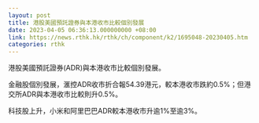```yaml
---
layout: post
title: 港股美國預託證券與本港收市比較個別發展
date: 2023-04-05 06:36:13.000000000 +08:00
link: https://news.rthk.hk/rthk/ch/component/k2/1695048-20230405.htm
categories: rthk
---
```


港股美國預託證券(ADR)與本港收市比較個別發展。

金融股個別發展，滙控ADR收市折合報54.39港元，較本港收市跌約0.5%；但港交所ADR與本港收市比較則升0.5%。

科技股上升，小米和阿里巴巴ADR較本港收市升逾1%至逾3%。
